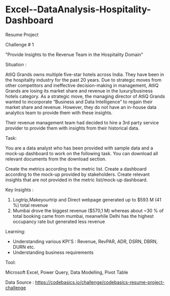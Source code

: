 # Excel--DataAnalysis-Hospitality-Dashboard

Resume Project

Challenge # 1 

"Provide Insights to the Revenue Team in the Hospitality Domain"


Situation : 

AtliQ Grands owns multiple five-star hotels across India. They have been in the hospitality industry for the past 20 years. Due to strategic moves from other competitors and ineffective decision-making in management, AtliQ Grands are losing its market share and revenue in the luxury/business hotels category. As a strategic move, the managing director of AtliQ Grands wanted to incorporate “Business and Data Intelligence” to regain their market share and revenue. However, they do not have an in-house data analytics team to provide them with these insights.

Their revenue management team had decided to hire a 3rd party service provider to provide them with insights from their historical data.

Task:  

You are a data analyst who has been provided with sample data and a mock-up dashboard to work on the following task. You can download all relevant documents from the download section.

Create the metrics according to the metric list.
Create a dashboard according to the mock-up provided by stakeholders.
Create relevant insights that are not provided in the metric list/mock-up dashboard.


Key Insights :

1. Logtrip,Makeyourtrip and Direct webpage generated up to $593 M (41 %) total revenue
2. Mumbai drove the biggest revenue ($570,1 M) whereas about ~30 % of total booking came from mumbai, meanwhile Delhi has the highest occupancy rate but generated less revenue


Learning:
- Understanding various KPI'S : Revenue, RevPAR, ADR, DSRN, DBRN, DURN etc.
- Understanding business requirements  

Tool:

Microsoft Excel, Power Query, Data Modelling, Pivot Table

Data Source :
https://codebasics.io/challenge/codebasics-resume-project-challenge
